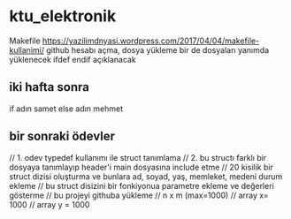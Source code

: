 # ktu_elektronik


Makefile
https://yazilimdnyasi.wordpress.com/2017/04/04/makefile-kullanimi/
github hesabı açma, dosya yükleme
bir de dosyaları yanımda yüklenecek
ifdef
endif açıklanacak

iki hafta sonra
----------------------------------------
if adın samet
else 
adın mehmet

bir sonraki ödevler
----------------------------------------
// 1. odev typedef kullanımı ile struct tanımlama
// 2. bu structı farklı bir dosyaya tanımlayıp header'i main dosyasına include etme
// 20 kisilik bir struct dizisi oluşturma ve bunlara ad, soyad, yaş, memleket, medeni durum ekleme
// bu struct disizini bir fonkiyonua parametre ekleme ve değerleri gösterme
// bu projeyi githuba yükleme
//  n x m (max=1000)
// array x= 1000
// array y = 1000 
